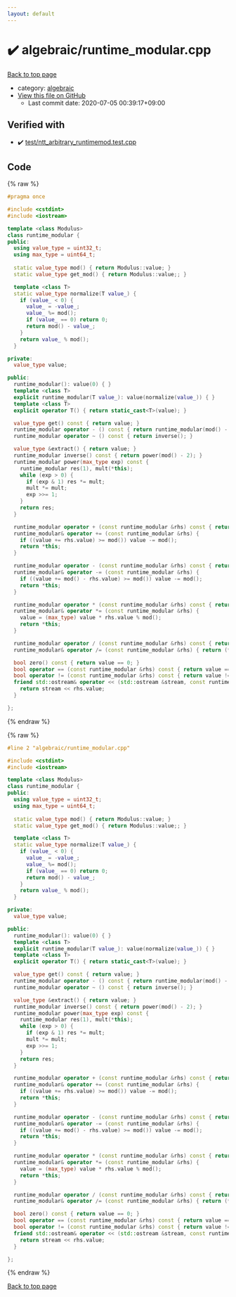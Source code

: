 ```yaml
---
layout: default
---
```


<!-- mathjax config similar to math.stackexchange -->
<script type="text/javascript" async
  src="https://cdnjs.cloudflare.com/ajax/libs/mathjax/2.7.5/MathJax.js?config=TeX-MML-AM_CHTML">
</script>
<script type="text/x-mathjax-config">
  MathJax.Hub.Config({
    TeX: { equationNumbers: { autoNumber: "AMS" }},
    tex2jax: {
      inlineMath: [ ['$','$'] ],
      processEscapes: true
    },
    "HTML-CSS": { matchFontHeight: false },
    displayAlign: "left",
    displayIndent: "2em"
  });
</script>

<script type="text/javascript" src="https://cdnjs.cloudflare.com/ajax/libs/jquery/3.4.1/jquery.min.js"></script>
<script src="https://cdn.jsdelivr.net/npm/jquery-balloon-js@1.1.2/jquery.balloon.min.js" integrity="sha256-ZEYs9VrgAeNuPvs15E39OsyOJaIkXEEt10fzxJ20+2I=" crossorigin="anonymous"></script>
<script type="text/javascript" src="../../assets/js/copy-button.js"></script>
<link rel="stylesheet" href="../../assets/css/copy-button.css" />


# :heavy_check_mark: algebraic/runtime_modular.cpp

<a href="../../index.html">Back to top page</a>

* category: <a href="../../index.html#c7f6ad568392380a8f4b4cecbaccb64c">algebraic</a>
* <a href="{{ site.github.repository_url }}/blob/master/algebraic/runtime_modular.cpp">View this file on GitHub</a>
    - Last commit date: 2020-07-05 00:39:17+09:00




## Verified with

* :heavy_check_mark: <a href="../../verify/test/ntt_arbitrary_runtimemod.test.cpp.html">test/ntt_arbitrary_runtimemod.test.cpp</a>


## Code

<a id="unbundled"></a>
{% raw %}
```cpp
#pragma once

#include <cstdint>
#include <iostream>

template <class Modulus>
class runtime_modular {
public:
  using value_type = uint32_t;
  using max_type = uint64_t;
  
  static value_type mod() { return Modulus::value; } 
  static value_type get_mod() { return Modulus::value;; }

  template <class T>
  static value_type normalize(T value_) {
    if (value_ < 0) {
      value_ = -value_;
      value_ %= mod();
      if (value_ == 0) return 0;
      return mod() - value_;
    }
    return value_ % mod();
  }

private:
  value_type value;

public:
  runtime_modular(): value(0) { }
  template <class T>
  explicit runtime_modular(T value_): value(normalize(value_)) { }
  template <class T>
  explicit operator T() { return static_cast<T>(value); }

  value_type get() const { return value; }
  runtime_modular operator - () const { return runtime_modular(mod() - value); }
  runtime_modular operator ~ () const { return inverse(); }

  value_type &extract() { return value; }
  runtime_modular inverse() const { return power(mod() - 2); }
  runtime_modular power(max_type exp) const {
    runtime_modular res(1), mult(*this);
    while (exp > 0) {
      if (exp & 1) res *= mult;
      mult *= mult;
      exp >>= 1;
    }
    return res;
  }

  runtime_modular operator + (const runtime_modular &rhs) const { return runtime_modular(*this) += rhs; }
  runtime_modular& operator += (const runtime_modular &rhs) { 
    if ((value += rhs.value) >= mod()) value -= mod(); 
    return *this; 
  }

  runtime_modular operator - (const runtime_modular &rhs) const { return runtime_modular(*this) -= rhs; }
  runtime_modular& operator -= (const runtime_modular &rhs) { 
    if ((value += mod() - rhs.value) >= mod()) value -= mod(); 
    return *this; 
  }

  runtime_modular operator * (const runtime_modular &rhs) const { return runtime_modular(*this) *= rhs; }
  runtime_modular& operator *= (const runtime_modular &rhs) { 
    value = (max_type) value * rhs.value % mod();
    return *this;
  }

  runtime_modular operator / (const runtime_modular &rhs) const { return runtime_modular(*this) /= rhs; }
  runtime_modular& operator /= (const runtime_modular &rhs) { return (*this) *= rhs.inverse(); }

  bool zero() const { return value == 0; }
  bool operator == (const runtime_modular &rhs) const { return value == rhs.value; }
  bool operator != (const runtime_modular &rhs) const { return value != rhs.value; }
  friend std::ostream& operator << (std::ostream &stream, const runtime_modular &rhs) {
    return stream << rhs.value;
  }

};

```
{% endraw %}

<a id="bundled"></a>
{% raw %}
```cpp
#line 2 "algebraic/runtime_modular.cpp"

#include <cstdint>
#include <iostream>

template <class Modulus>
class runtime_modular {
public:
  using value_type = uint32_t;
  using max_type = uint64_t;
  
  static value_type mod() { return Modulus::value; } 
  static value_type get_mod() { return Modulus::value;; }

  template <class T>
  static value_type normalize(T value_) {
    if (value_ < 0) {
      value_ = -value_;
      value_ %= mod();
      if (value_ == 0) return 0;
      return mod() - value_;
    }
    return value_ % mod();
  }

private:
  value_type value;

public:
  runtime_modular(): value(0) { }
  template <class T>
  explicit runtime_modular(T value_): value(normalize(value_)) { }
  template <class T>
  explicit operator T() { return static_cast<T>(value); }

  value_type get() const { return value; }
  runtime_modular operator - () const { return runtime_modular(mod() - value); }
  runtime_modular operator ~ () const { return inverse(); }

  value_type &extract() { return value; }
  runtime_modular inverse() const { return power(mod() - 2); }
  runtime_modular power(max_type exp) const {
    runtime_modular res(1), mult(*this);
    while (exp > 0) {
      if (exp & 1) res *= mult;
      mult *= mult;
      exp >>= 1;
    }
    return res;
  }

  runtime_modular operator + (const runtime_modular &rhs) const { return runtime_modular(*this) += rhs; }
  runtime_modular& operator += (const runtime_modular &rhs) { 
    if ((value += rhs.value) >= mod()) value -= mod(); 
    return *this; 
  }

  runtime_modular operator - (const runtime_modular &rhs) const { return runtime_modular(*this) -= rhs; }
  runtime_modular& operator -= (const runtime_modular &rhs) { 
    if ((value += mod() - rhs.value) >= mod()) value -= mod(); 
    return *this; 
  }

  runtime_modular operator * (const runtime_modular &rhs) const { return runtime_modular(*this) *= rhs; }
  runtime_modular& operator *= (const runtime_modular &rhs) { 
    value = (max_type) value * rhs.value % mod();
    return *this;
  }

  runtime_modular operator / (const runtime_modular &rhs) const { return runtime_modular(*this) /= rhs; }
  runtime_modular& operator /= (const runtime_modular &rhs) { return (*this) *= rhs.inverse(); }

  bool zero() const { return value == 0; }
  bool operator == (const runtime_modular &rhs) const { return value == rhs.value; }
  bool operator != (const runtime_modular &rhs) const { return value != rhs.value; }
  friend std::ostream& operator << (std::ostream &stream, const runtime_modular &rhs) {
    return stream << rhs.value;
  }

};

```
{% endraw %}

<a href="../../index.html">Back to top page</a>

